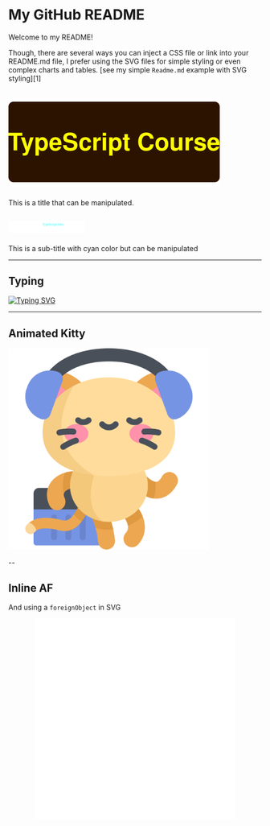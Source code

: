 # My GitHub README

Welcome to my README!

Though, there are several ways you can inject a CSS file or link into your README.md file, I prefer using the SVG files for simple styling or even complex charts and tables. [see my simple `Readme.md` example with SVG styling][1]

## ![plot](./title.svg)

This is a title that can be manipulated.

## ![plot](./subTitle.svg)

This is a sub-title with cyan color but can be manipulated

---
## Typing

[![Typing SVG](https://readme-typing-svg.demolab.com?font=Fira+Code&pause=1000&random=false&width=435&lines=The+five+boxing+wizards+jump+quickly)](https://git.io/typing-svg)    

---
## Animated Kitty

<img src='animatedkitty.svg' width='400'/>

--

## Inline AF
And using a `foreignObject` in SVG
<div align="center">
    <img src="example.svg" width="400" height="400" alt="css-in-readme">
</div>
